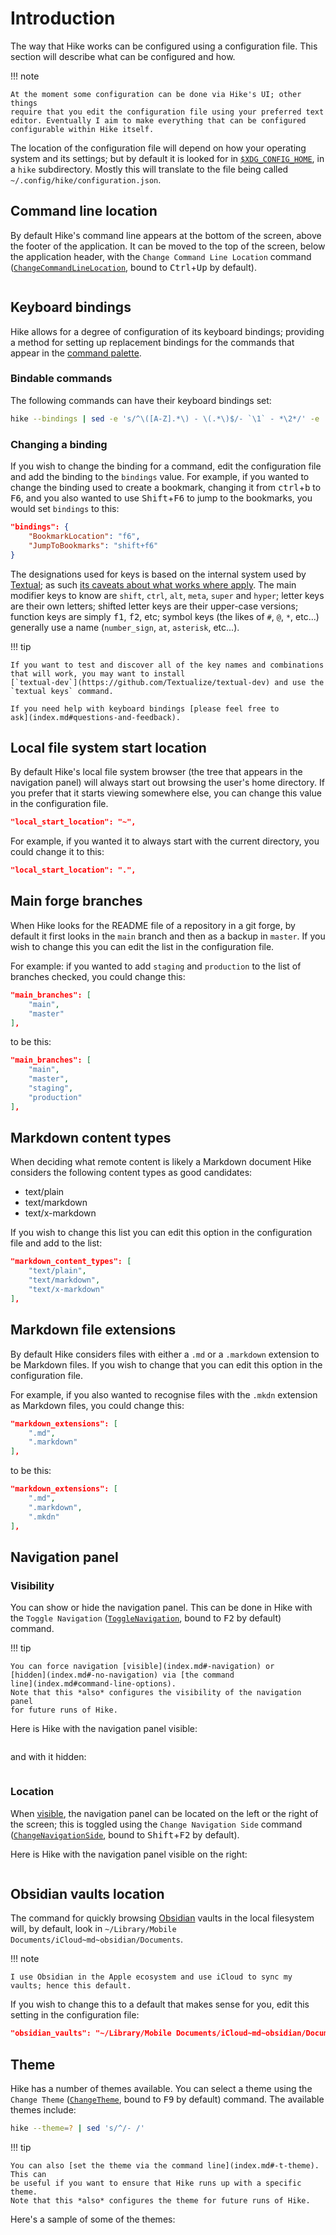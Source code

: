 # Introduction

The way that Hike works can be configured using a configuration file. This
section will describe what can be configured and how.

!!! note

    At the moment some configuration can be done via Hike's UI; other things
    require that you edit the configuration file using your preferred text
    editor. Eventually I aim to make everything that can be configured
    configurable within Hike itself.

The location of the configuration file will depend on how your operating
system and its settings; but by default it is looked for in
[`$XDG_CONFIG_HOME`](https://specifications.freedesktop.org/basedir-spec/latest/),
in a `hike` subdirectory. Mostly this will translate to the file being
called `~/.config/hike/configuration.json`.

## Command line location

By default Hike's command line appears at the bottom of the screen, above
the footer of the application. It can be moved to the top of the screen,
below the application header, with the `Change Command Line Location`
command ([`ChangeCommandLineLocation`](#bindable-commands), bound to
<kbd>Ctrl</kbd>+<kbd>Up</kbd> by default).

```{.textual path="docs/screenshots/basic_app.py" title="Command line on top" lines=40 columns=120 press="tab,d,ctrl+up,tab"}
```

## Keyboard bindings

Hike allows for a degree of configuration of its keyboard bindings;
providing a method for setting up replacement bindings for the commands that
appear in the [command palette](index.md#the-command-palette).

### Bindable commands

The following commands can have their keyboard bindings set:

```bash exec="on"
hike --bindings | sed -e 's/^\([A-Z].*\) - \(.*\)$/- `\1` - *\2*/' -e 's/^    \(Default:\) \(.*\)$/    - *\1* `\2`/'
```

### Changing a binding

If you wish to change the binding for a command, edit the configuration file
and add the binding to the `bindings` value. For example, if you wanted to
change the binding used to create a bookmark, changing it from
<kbd>ctrl</kbd>+<kbd>b</kbd> to <kbd>F6</kbd>, and you also wanted to use
<kbd>Shift</kbd>+<kbd>F6</kbd> to jump to the bookmarks, you would set
`bindings` to this:

```json
"bindings": {
    "BookmarkLocation": "f6",
    "JumpToBookmarks": "shift+f6"
}
```

The designations used for keys is based on the internal system used by
[Textual](https://textual.textualize.io); as such [its caveats about what
works where
apply](https://textual.textualize.io/FAQ/#why-do-some-key-combinations-never-make-it-to-my-app).
The main modifier keys to know are `shift`, `ctrl`, `alt`, `meta`, `super`
and `hyper`; letter keys are their own letters; shifted letter keys are
their upper-case versions; function keys are simply <kbd>f1</kbd>,
<kbd>f2</kbd>, etc; symbol keys (the likes of `#`, `@`, `*`, etc...)
generally use a name (`number_sign`, `at`, `asterisk`, etc...).

!!! tip

    If you want to test and discover all of the key names and combinations
    that will work, you may want to install
    [`textual-dev`](https://github.com/Textualize/textual-dev) and use the
    `textual keys` command.

    If you need help with keyboard bindings [please feel free to
    ask](index.md#questions-and-feedback).

## Local file system start location

By default Hike's local file system browser (the tree that appears in the
navigation panel) will always start out browsing the user's home directory.
If you prefer that it starts viewing somewhere else, you can change this
value in the configuration file.

```json
"local_start_location": "~",
```

For example, if you wanted it to always start with the current directory, you could change it to this:

```json
"local_start_location": ".",
```

## Main forge branches

When Hike looks for the README file of a repository in a git forge, by
default it first looks in the `main` branch and then as a backup in
`master`. If you wish to change this you can edit the list in the
configuration file.

For example: if you wanted to add `staging` and `production` to the list of
branches checked, you could change this:

```json
"main_branches": [
    "main",
    "master"
],
```

to be this:

```json
"main_branches": [
    "main",
    "master",
    "staging",
    "production"
],
```

## Markdown content types

When deciding what remote content is likely a Markdown document Hike
considers the following content types as good candidates:

- text/plain
- text/markdown
- text/x-markdown

If you wish to change this list you can edit this option in the
configuration file and add to the list:

```json
"markdown_content_types": [
    "text/plain",
    "text/markdown",
    "text/x-markdown"
],
```

## Markdown file extensions

By default Hike considers files with either a `.md` or a `.markdown`
extension to be Markdown files. If you wish to change that you can edit this
option in the configuration file.

For example, if you also wanted to recognise files with the `.mkdn`
extension as Markdown files, you could change this:

```json
"markdown_extensions": [
    ".md",
    ".markdown"
],
```

to be this:

```json
"markdown_extensions": [
    ".md",
    ".markdown",
    ".mkdn"
],
```

## Navigation panel

### Visibility

You can show or hide the navigation panel. This can be done in Hike with the
`Toggle Navigation` ([`ToggleNavigation`](#bindable-commands), bound to
<kbd>F2</kbd> by default) command.

!!! tip

    You can force navigation [visible](index.md#-navigation) or
    [hidden](index.md#-no-navigation) via [the command
    line](index.md#command-line-options).
    Note that this *also* configures the visibility of the navigation panel
    for future runs of Hike.

Here is Hike with the navigation panel visible:

```{.textual path="docs/screenshots/basic_app.py" title="Visible navigation panel" lines=40 columns=120 press="tab,d,ctrl+t"}
```

and with it hidden:

```{.textual path="docs/screenshots/basic_app.py" title="Hidden navigation panel" lines=40 columns=120 press="tab,d"}
```

### Location

When [visible](#visibility), the navigation panel can be located on the left
or the right of the screen; this is toggled using the `Change Navigation
Side` command ([`ChangeNavigationSide`](#bindable-commands), bound to
<kbd>Shift</kbd>+<kbd>F2</kbd> by default).

Here is Hike with the navigation panel visible on the right:

```{.textual path="docs/screenshots/basic_app.py" title="Navigation panel on the right" lines=40 columns=120 press="tab,d,ctrl+t,shift+f2"}
```

## Obsidian vaults location

The command for quickly browsing [Obsidian](https://obsidian.md) vaults in
the local filesystem will, by default, look in `~/Library/Mobile
Documents/iCloud~md~obsidian/Documents`.

!!! note

    I use Obsidian in the Apple ecosystem and use iCloud to sync my vaults; hence this default.

If you wish to change this to a default that makes sense for you, edit this
setting in the configuration file:

```json
"obsidian_vaults": "~/Library/Mobile Documents/iCloud~md~obsidian/Documents",
```

## Theme

Hike has a number of themes available. You can select a theme using the
`Change Theme` ([`ChangeTheme`](#bindable-commands), bound to <kbd>F9</kbd>
by default) command. The available themes include:

```bash exec="on"
hike --theme=? | sed 's/^/- /'
```

!!! tip

    You can also [set the theme via the command line](index.md#-t-theme). This can
    be useful if you want to ensure that Hike runs up with a specific theme.
    Note that this *also* configures the theme for future runs of Hike.

Here's a sample of some of the themes:

```{.textual path="docs/screenshots/basic_app.py" title="textual-light" lines=40 columns=120 press="tab,d,ctrl+t,f9,t,e,x,t,u,a,l,-,l,i,g,h,t,enter"}
```

```{.textual path="docs/screenshots/basic_app.py" title="nord" lines=40 columns=120 press="tab,d,ctrl+t,f9,n,o,r,d,enter"}
```

```{.textual path="docs/screenshots/basic_app.py" title="catppuccin-latte" lines=40 columns=120 press="tab,d,ctrl+t,f9,c,a,t,p,p,u,c,c,i,n,-,l,a,t,t,e,enter"}
```

```{.textual path="docs/screenshots/basic_app.py" title="dracula" lines=40 columns=120 press="tab,d,ctrl+t,f9,d,r,a,c,u,l,a,enter"}
```

[//]: # (configuration.md ends here)
